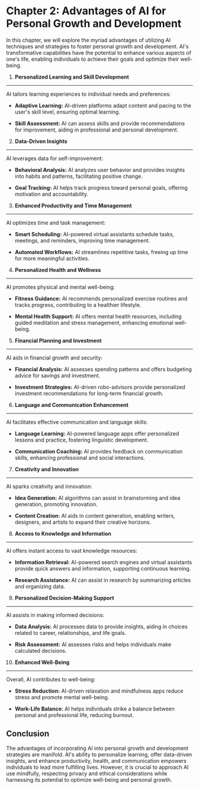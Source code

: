 Chapter 2: Advantages of AI for Personal Growth and Development
===============================================================

In this chapter, we will explore the myriad advantages of utilizing AI techniques and strategies to foster personal growth and development. AI's transformative capabilities have the potential to enhance various aspects of one's life, enabling individuals to achieve their goals and optimize their well-being.

1. **Personalized Learning and Skill Development**
--------------------------------------------------

AI tailors learning experiences to individual needs and preferences:

* **Adaptive Learning:** AI-driven platforms adapt content and pacing to the user's skill level, ensuring optimal learning.

* **Skill Assessment:** AI can assess skills and provide recommendations for improvement, aiding in professional and personal development.

2. **Data-Driven Insights**
---------------------------

AI leverages data for self-improvement:

* **Behavioral Analysis:** AI analyzes user behavior and provides insights into habits and patterns, facilitating positive change.

* **Goal Tracking:** AI helps track progress toward personal goals, offering motivation and accountability.

3. **Enhanced Productivity and Time Management**
------------------------------------------------

AI optimizes time and task management:

* **Smart Scheduling:** AI-powered virtual assistants schedule tasks, meetings, and reminders, improving time management.

* **Automated Workflows:** AI streamlines repetitive tasks, freeing up time for more meaningful activities.

4. **Personalized Health and Wellness**
---------------------------------------

AI promotes physical and mental well-being:

* **Fitness Guidance:** AI recommends personalized exercise routines and tracks progress, contributing to a healthier lifestyle.

* **Mental Health Support:** AI offers mental health resources, including guided meditation and stress management, enhancing emotional well-being.

5. **Financial Planning and Investment**
----------------------------------------

AI aids in financial growth and security:

* **Financial Analysis:** AI assesses spending patterns and offers budgeting advice for savings and investment.

* **Investment Strategies:** AI-driven robo-advisors provide personalized investment recommendations for long-term financial growth.

6. **Language and Communication Enhancement**
---------------------------------------------

AI facilitates effective communication and language skills:

* **Language Learning:** AI-powered language apps offer personalized lessons and practice, fostering linguistic development.

* **Communication Coaching:** AI provides feedback on communication skills, enhancing professional and social interactions.

7. **Creativity and Innovation**
--------------------------------

AI sparks creativity and innovation:

* **Idea Generation:** AI algorithms can assist in brainstorming and idea generation, promoting innovation.

* **Content Creation:** AI aids in content generation, enabling writers, designers, and artists to expand their creative horizons.

8. **Access to Knowledge and Information**
------------------------------------------

AI offers instant access to vast knowledge resources:

* **Information Retrieval:** AI-powered search engines and virtual assistants provide quick answers and information, supporting continuous learning.

* **Research Assistance:** AI can assist in research by summarizing articles and organizing data.

9. **Personalized Decision-Making Support**
-------------------------------------------

AI assists in making informed decisions:

* **Data Analysis:** AI processes data to provide insights, aiding in choices related to career, relationships, and life goals.

* **Risk Assessment:** AI assesses risks and helps individuals make calculated decisions.

10. **Enhanced Well-Being**
---------------------------

Overall, AI contributes to well-being:

* **Stress Reduction:** AI-driven relaxation and mindfulness apps reduce stress and promote mental well-being.

* **Work-Life Balance:** AI helps individuals strike a balance between personal and professional life, reducing burnout.

Conclusion
----------

The advantages of incorporating AI into personal growth and development strategies are manifold. AI's ability to personalize learning, offer data-driven insights, and enhance productivity, health, and communication empowers individuals to lead more fulfilling lives. However, it is crucial to approach AI use mindfully, respecting privacy and ethical considerations while harnessing its potential to optimize well-being and personal growth.
